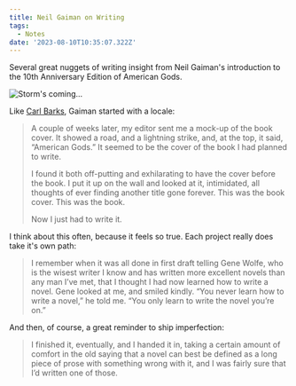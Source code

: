 ```yaml
---
title: Neil Gaiman on Writing
tags:
  - Notes
date: '2023-08-10T10:35:07.322Z'
---
```


Several great nuggets of writing insight from Neil Gaiman's introduction to the 10th Anniversary Edition of American Gods.

![Storm's coming...](https://m.media-amazon.com/images/I/41Zdb78xM2L._SY291_BO1,204,203,200_QL40_FMwebp_.jpg)

Like [Carl Barks](/carlbarkslocale), Gaiman started with a locale:

> A couple of weeks later, my editor sent me a mock-up of the book cover. It showed a road, and a lightning strike, and, at the top, it said, “American Gods.” It seemed to be the cover of the book I had planned to write.
>
> I found it both off-putting and exhilarating to have the cover before the book. I put it up on the wall and looked at it, intimidated, all thoughts of ever finding another title gone forever. This was the book cover. This was the book.
>
> Now I just had to write it.

I think about this often, because it feels so true. Each project really does take it's own path:

> I remember when it was all done in first draft telling Gene Wolfe, who is the wisest writer I know and has written more excellent novels than any man I’ve met, that I thought I had now learned how to write a novel. Gene looked at me, and smiled kindly. “You never learn how to write a novel,” he told me. “You only learn to write the novel you’re on.”

And then, of course, a great reminder to ship imperfection:

> I finished it, eventually, and I handed it in, taking a certain amount of comfort in the old saying that a novel can best be defined as a long piece of prose with something wrong with it, and I was fairly sure that I’d written one of those.
